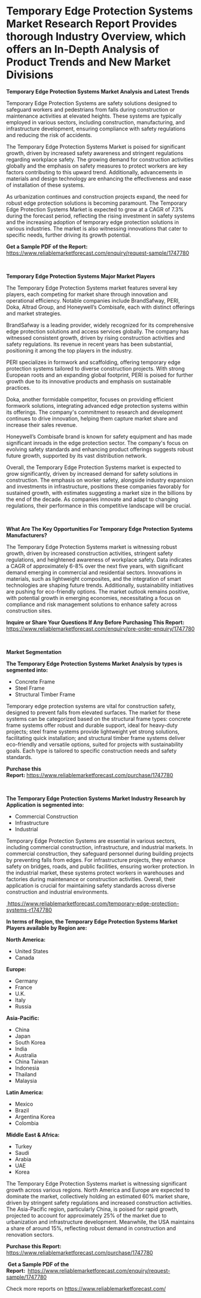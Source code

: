 <p><h1>Temporary Edge Protection Systems Market Research Report Provides thorough Industry Overview, which offers an In-Depth Analysis of Product Trends and New Market Divisions</h1></p><p><strong>Temporary Edge Protection Systems Market Analysis and Latest Trends</strong></p>
<p><p>Temporary Edge Protection Systems are safety solutions designed to safeguard workers and pedestrians from falls during construction or maintenance activities at elevated heights. These systems are typically employed in various sectors, including construction, manufacturing, and infrastructure development, ensuring compliance with safety regulations and reducing the risk of accidents.</p><p>The Temporary Edge Protection Systems Market is poised for significant growth, driven by increased safety awareness and stringent regulations regarding workplace safety. The growing demand for construction activities globally and the emphasis on safety measures to protect workers are key factors contributing to this upward trend. Additionally, advancements in materials and design technology are enhancing the effectiveness and ease of installation of these systems.</p><p>As urbanization continues and construction projects expand, the need for robust edge protection solutions is becoming paramount. The Temporary Edge Protection Systems Market is expected to grow at a CAGR of 7.3% during the forecast period, reflecting the rising investment in safety systems and the increasing adoption of temporary edge protection solutions in various industries. The market is also witnessing innovations that cater to specific needs, further driving its growth potential.</p></p>
<p><strong>Get a Sample PDF of the Report:&nbsp;</strong> <a href="https://www.reliablemarketforecast.com/enquiry/request-sample/1747780?utm_campaign=3223&utm_medium=2&utm_source=Github&utm_content=ia&utm_term=01042025&utm_id=temporary-edge-protection-systems">https://www.reliablemarketforecast.com/enquiry/request-sample/1747780</a></p>
<p>&nbsp;</p>
<p><strong>Temporary Edge Protection Systems Major Market Players</strong></p>
<p><p>The Temporary Edge Protection Systems market features several key players, each competing for market share through innovation and operational efficiency. Notable companies include BrandSafway, PERI, Doka, Altrad Group, and Honeywell’s Combisafe, each with distinct offerings and market strategies.</p><p>BrandSafway is a leading provider, widely recognized for its comprehensive edge protection solutions and access services globally. The company has witnessed consistent growth, driven by rising construction activities and safety regulations. Its revenue in recent years has been substantial, positioning it among the top players in the industry.</p><p>PERI specializes in formwork and scaffolding, offering temporary edge protection systems tailored to diverse construction projects. With strong European roots and an expanding global footprint, PERI is poised for further growth due to its innovative products and emphasis on sustainable practices.</p><p>Doka, another formidable competitor, focuses on providing efficient formwork solutions, integrating advanced edge protection systems within its offerings. The company's commitment to research and development continues to drive innovation, helping them capture market share and increase their sales revenue.</p><p>Honeywell’s Combisafe brand is known for safety equipment and has made significant inroads in the edge protection sector. The company's focus on evolving safety standards and enhancing product offerings suggests robust future growth, supported by its vast distribution network.</p><p>Overall, the Temporary Edge Protection Systems market is expected to grow significantly, driven by increased demand for safety solutions in construction. The emphasis on worker safety, alongside industry expansion and investments in infrastructure, positions these companies favorably for sustained growth, with estimates suggesting a market size in the billions by the end of the decade. As companies innovate and adapt to changing regulations, their performance in this competitive landscape will be crucial.</p></p>
<p>&nbsp;</p>
<p><strong>What Are The Key Opportunities For Temporary Edge Protection Systems Manufacturers?</strong></p>
<p><p>The Temporary Edge Protection Systems market is witnessing robust growth, driven by increased construction activities, stringent safety regulations, and heightened awareness of workplace safety. Data indicates a CAGR of approximately 6-8% over the next five years, with significant demand emerging in commercial and residential sectors. Innovations in materials, such as lightweight composites, and the integration of smart technologies are shaping future trends. Additionally, sustainability initiatives are pushing for eco-friendly options. The market outlook remains positive, with potential growth in emerging economies, necessitating a focus on compliance and risk management solutions to enhance safety across construction sites.</p></p>
<p><strong>Inquire or Share Your Questions If Any Before Purchasing This Report:</strong> <a href="https://www.reliablemarketforecast.com/enquiry/pre-order-enquiry/1747780?utm_campaign=3223&utm_medium=2&utm_source=Github&utm_content=ia&utm_term=01042025&utm_id=temporary-edge-protection-systems">https://www.reliablemarketforecast.com/enquiry/pre-order-enquiry/1747780</a></p>
<p>&nbsp;</p>
<p><strong>Market Segmentation</strong></p>
<p><strong>The Temporary Edge Protection Systems Market Analysis by types is segmented into:</strong></p>
<p><ul><li>Concrete Frame</li><li>Steel Frame</li><li>Structural Timber Frame</li></ul></p>
<p><p>Temporary edge protection systems are vital for construction safety, designed to prevent falls from elevated surfaces. The market for these systems can be categorized based on the structural frame types: concrete frame systems offer robust and durable support, ideal for heavy-duty projects; steel frame systems provide lightweight yet strong solutions, facilitating quick installation; and structural timber frame systems deliver eco-friendly and versatile options, suited for projects with sustainability goals. Each type is tailored to specific construction needs and safety standards.</p></p>
<p><strong>Purchase this Report:&nbsp;</strong><a href="https://www.reliablemarketforecast.com/purchase/1747780?utm_campaign=3223&utm_medium=2&utm_source=Github&utm_content=ia&utm_term=01042025&utm_id=temporary-edge-protection-systems">https://www.reliablemarketforecast.com/purchase/1747780</a></p>
<p>&nbsp;</p>
<p><strong>The Temporary Edge Protection Systems Market Industry Research by Application is segmented into:</strong></p>
<p><ul><li>Commercial Construction</li><li>Infrastructure</li><li>Industrial</li></ul></p>
<p><p>Temporary Edge Protection Systems are essential in various sectors, including commercial construction, infrastructure, and industrial markets. In commercial construction, they safeguard personnel during building projects by preventing falls from edges. For infrastructure projects, they enhance safety on bridges, roads, and public facilities, ensuring worker protection. In the industrial market, these systems protect workers in warehouses and factories during maintenance or construction activities. Overall, their application is crucial for maintaining safety standards across diverse construction and industrial environments.</p></p>
<p><a href="https://www.reliablemarketforecast.com/temporary-edge-protection-systems-r1747780?utm_campaign=3223&utm_medium=2&utm_source=Github&utm_content=ia&utm_term=01042025&utm_id=temporary-edge-protection-systems">&nbsp;https://www.reliablemarketforecast.com/temporary-edge-protection-systems-r1747780</a></p>
<p><strong>In terms of Region, the Temporary Edge Protection Systems Market Players available by Region are:</strong></p>
<p>
    <p> <strong> North America: </strong>
        <ul>
            <li>United States</li>
            <li>Canada</li>
        </ul>
        </p> 
    <p> <strong> Europe: </strong>
        <ul>
            <li>Germany</li>
            <li>France</li>
            <li>U.K.</li>
            <li>Italy</li>
            <li>Russia</li>
        </ul>
        </p> 
    <p> <strong> Asia-Pacific: </strong>
        <ul>
            <li>China</li>
            <li>Japan</li>
            <li>South Korea</li>
            <li>India</li>
            <li>Australia</li>
            <li>China Taiwan</li>
            <li>Indonesia</li>
            <li>Thailand</li>
            <li>Malaysia</li>
        </ul>
        </p> 
    <p> <strong> Latin America: </strong>
        <ul>
            <li>Mexico</li>
            <li>Brazil</li>
            <li>Argentina Korea</li>
            <li>Colombia</li>
        </ul>
        </p> 
    <p> <strong> Middle East & Africa: </strong>
        <ul>
            <li>Turkey</li>
            <li>Saudi</li>
            <li>Arabia</li>
            <li>UAE</li>
            <li>Korea</li>
        </ul>
    </p>
    </p>
<p><p>The Temporary Edge Protection Systems market is witnessing significant growth across various regions. North America and Europe are expected to dominate the market, collectively holding an estimated 60% market share, driven by stringent safety regulations and increased construction activities. The Asia-Pacific region, particularly China, is poised for rapid growth, projected to account for approximately 25% of the market due to urbanization and infrastructure development. Meanwhile, the USA maintains a share of around 15%, reflecting robust demand in construction and renovation sectors.</p></p>
<p><strong>Purchase this Report: </strong><a href="https://www.reliablemarketforecast.com/purchase/1747780?utm_campaign=3223&utm_medium=2&utm_source=Github&utm_content=ia&utm_term=01042025&utm_id=temporary-edge-protection-systems">https://www.reliablemarketforecast.com/purchase/1747780</a></p>
<p>&nbsp;<strong>Get a Sample PDF of the Report:&nbsp;&nbsp;</strong><a href="https://www.reliablemarketforecast.com/enquiry/request-sample/1747780?utm_campaign=3223&utm_medium=2&utm_source=Github&utm_content=ia&utm_term=01042025&utm_id=temporary-edge-protection-systems">https://www.reliablemarketforecast.com/enquiry/request-sample/1747780</a></p>
<p><strong></strong></p>
<p>Check more reports on <a href="https://www.reliablemarketforecast.com/?utm_campaign=3223&utm_medium=2&utm_source=Github&utm_content=ia&utm_term=01042025&utm_id=temporary-edge-protection-systems">https://www.reliablemarketforecast.com/</a></p>